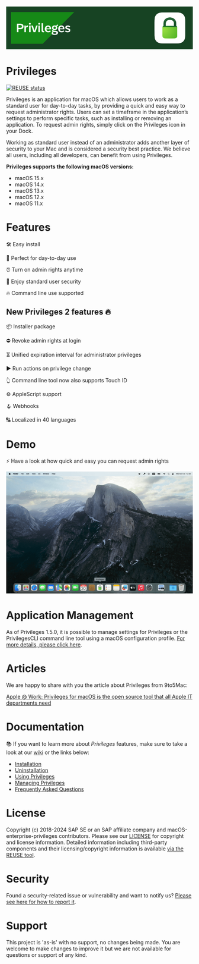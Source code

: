![](https://github.com/SAP/macOS-enterprise-privileges/blob/main/readme_images/github%20banner%20new.png)

# Privileges

[![REUSE status](https://api.reuse.software/badge/github.com/SAP/macOS-enterprise-privileges)](https://api.reuse.software/info/github.com/SAP/macOS-enterprise-privileges)

Privileges is an application for macOS which allows users to work as a standard user for day-to-day tasks, by providing a quick and easy way to request administrator rights. Users can set a timeframe in the application’s settings to perform specific tasks, such as installing or removing an application. To request admin rights, simply click on the Privileges icon in your Dock. 

Working as standard user instead of an administrator adds another layer of security to your Mac and is considered a security best practice. We believe all users, including all developers, can benefit from using Privileges.

**Privileges supports the following macOS versions:**

* macOS 15.x
* macOS 14.x
* macOS 13.x
* macOS 12.x
* macOS 11.x

# Features

🛠️ Easy install

:rocket: Perfect for day-to-day use

:alarm_clock: Turn on admin rights anytime

:closed_lock_with_key: Enjoy standard user security

:fire: Command line use supported

## New Privileges 2 features 🔥

📦 Installer package

⛔️ Revoke admin rights at login

⏳ Unified expiration interval for administrator privileges

▶️ Run actions on privilege change

👆 Command line tool now also supports Touch ID

⚙️ AppleScript support

🪝 Webhooks

🔠 Localized in 40 languages


# Demo

⚡️ Have a look at how quick and easy you can request admin rights

![](https://github.com/SAP/macOS-enterprise-privileges/blob/main/readme_images/DemoGIF.gif)




# Application Management
As of Privileges 1.5.0, it is possible to manage settings for Privileges or the PrivilegesCLI command line tool using a macOS configuration profile. [For more details, please click here](https://github.com/SAP/macOS-enterprise-privileges/wiki/Managing-Privileges).

# Articles

We are happy to share with you the article about Privileges from 9to5Mac:

[Apple @ Work: Privileges for macOS is the open source tool that all Apple IT departments need](https://9to5mac.com/2019/11/16/privileges-app-for-macos/)


# Documentation

📚 If you want to learn more about _Privileges_ features, make sure to take a look at our [wiki](https://github.com/SAP/macOS-enterprise-privileges/wiki) or the links below:

* [Installation](https://github.com/SAP/macOS-enterprise-privileges/wiki/Installation)
* [Uninstallation](https://github.com/SAP/macOS-enterprise-privileges/wiki/Uninstallation)
* [Using Privileges](https://github.com/SAP/macOS-enterprise-privileges/wiki/Using-Privileges)
* [Managing Privileges](https://github.com/SAP/macOS-enterprise-privileges/wiki/Managing-Privileges)
* [Frequently Asked Questions](https://github.com/SAP/macOS-enterprise-privileges/wiki/Frequently-Asked-Questions)

# License

Copyright (c) 2018-2024 SAP SE or an SAP affiliate company and macOS-enterprise-privileges contributors. Please see our [LICENSE](LICENSE) for copyright and license information. Detailed information including third-party components and their licensing/copyright information is available [via the REUSE tool](https://api.reuse.software/info/github.com/SAP/macOS-enterprise-privileges).

# Security

Found a security-related issue or vulnerability and want to notify us? [Please see here for how to report it](https://github.com/SAP/macOS-enterprise-privileges/security/policy).

# Support

This project is 'as-is' with no support, no changes being made. You are welcome to make changes to improve it but we are not available for questions or support of any kind.
